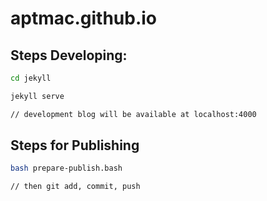 # aptmac.github.io


## Steps Developing:

```bash
cd jekyll

jekyll serve

// development blog will be available at localhost:4000
```

## Steps for Publishing

```bash
bash prepare-publish.bash

// then git add, commit, push

```
